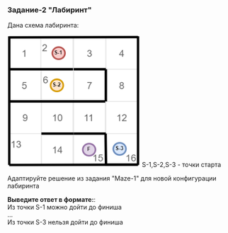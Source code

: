 ### Задание-2 "Лабиринт"
Дана схема лабиринта:

<img src="img/maze-task02.png" width="300">
S-1,S-2,S-3 - точки старта

Адаптируйте решение из задания "Maze-1" для новой конфигурации лабиринта

**Выведите ответ в формате:**: \
Из точки S-1 можно дойти до финиша \
... \
Из точки S-3 нельзя дойти до финиша
